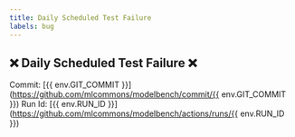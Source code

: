 ```yaml
---
title: Daily Scheduled Test Failure
labels: bug
---
```

## ❌ Daily Scheduled Test Failure ❌

Commit: [{{ env.GIT_COMMIT }}](https://github.com/mlcommons/modelbench/commit/{{ env.GIT_COMMIT }})
Run Id: [{{ env.RUN_ID }}](https://github.com/mlcommons/modelbench/actions/runs/{{ env.RUN_ID }})
